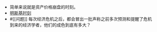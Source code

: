 - 简单来说就是资产价格崩盘的时刻。
- [明斯基时刻](https://www.dedao.cn/search/ebook/result?id=L5BbmPyQPrjybo2eO1GvAmNJnlYxV0RgL2W8XDBK9qZpgkRELd75z4Ma6oDRrqjY&q=%E6%98%8E%E6%96%AF%E5%9F%BA%E6%97%B6%E5%88%BB)
- #[[问题]] 每次经济危机之后，都会冒出一批声称之前多次预测和提醒了危机到来的经济学者，他们的成色到底有多大？
